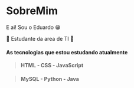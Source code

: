 # SobreMim
E ai! Sou o Eduardo 😁

📖 Estudante da area de TI 📖

#### As tecnologias que estou estudando atualmente
> **HTML - CSS - JavaScript**
####
> **MySQL - Python - Java** 



